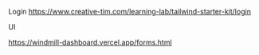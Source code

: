 Login
https://www.creative-tim.com/learning-lab/tailwind-starter-kit/login

UI

https://windmill-dashboard.vercel.app/forms.html
